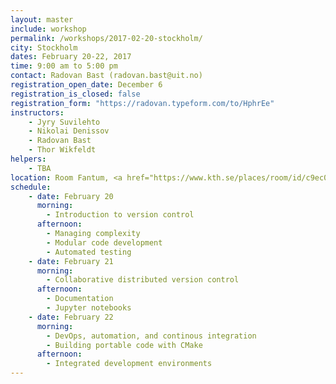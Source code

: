 ```yaml
---
layout: master
include: workshop
permalink: /workshops/2017-02-20-stockholm/
city: Stockholm
dates: February 20-22, 2017
time: 9:00 am to 5:00 pm
contact: Radovan Bast (radovan.bast@uit.no)
registration_open_date: December 6
registration_is_closed: false
registration_form: "https://radovan.typeform.com/to/HphrEe"
instructors:
    - Jyry Suvilehto
    - Nikolai Denissov
    - Radovan Bast
    - Thor Wikfeldt
helpers:
    - TBA
location: Room Fantum, <a href="https://www.kth.se/places/room/id/c9ec01ab-b536-4be6-b82a-0d52ddadb2e6" target="_blank">Lindstedtsvägen 24, F-building, 5:th floor, KTH Campus</a>.
schedule:
    - date: February 20
      morning:
        - Introduction to version control
      afternoon:
        - Managing complexity
        - Modular code development
        - Automated testing
    - date: February 21
      morning:
        - Collaborative distributed version control
      afternoon:
        - Documentation
        - Jupyter notebooks
    - date: February 22
      morning:
        - DevOps, automation, and continous integration
        - Building portable code with CMake
      afternoon:
        - Integrated development environments
---
```

